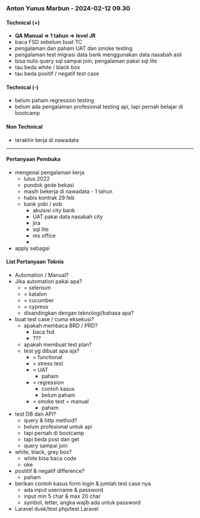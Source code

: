 ### Anton Yunus Marbun - 2024-02-12 09.30

#### Technical (+) 

- **QA Manual => 1 tahun => level JR**  
- baca FSD sebelum buat TC
- pengalaman dan paham UAT dan smoke testing
- pengalaman test migrasi data bank menggunakan data nasabah asli
- bisa nulis query sql sampai join, pengalaman pakai sql lite
- tau beda white / black box
- tau beda positif / negatif test case

#### Technical (-)  

- belum paham regression testing
- belum ada pengalaman profesional testing api, tapi pernah belajar di bootcamp

#### Non Technical  

- terakhir kerja di nawadata

---

#### Pertanyaan Pembuka

- mengenai pengalaman kerja  
	- lulus 2022
	- pondok gede bekasi
	- masih bekerja di nawadata - 1 tahun
	- habis kontrak 29 feb
	- bank yobi / eob
		- akuisisi city bank
		- UAT pakai data nasabah city
		- jira
		- sql lite
		- ms office
		- 
- apply sebagai

#### List Pertanyaan Teknis

- Automation / Manual?  
- Jika automation pakai apa?
	- = selenium
	- = katalon
	- = cucumber
	- = cypress
	- disandingkan dengan teknologi/bahasa apa?
- buat test case / cuma eksekusi?
	- apakah membaca BRD / PRD?
		- baca fsd
		- ???
	- apakah membuat test plan?
	- test yg dibuat apa aja?
		- = functional
		- = stress test
		- = UAT
			- paham
		- = regression
			- contoh kasus
			- belum paham
		- = smoke test = manual
			- paham
- test DB dan API?
	- query & http method?
	- belum profesional untuk api
	- tapi pernah di bootcamp
	- tapi beda post dan get
	- query sampai join
- white, black, grey box?
	- white bisa baca code
	- oke
- postitif & negatif difference?
	- paham
- berikan contoh kasus form login & jumlah test case nya
	- ada input username & password
	- input min 5 char & max 20 char
	- symbol, letter, angka wajib ada untuk password
- Laravel dusk/test php/test Laravel
